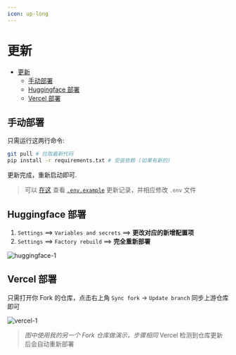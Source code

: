 ```yaml
---
icon: up-long
---
```

# 更新

- [更新](#更新)
  - [手动部署](#手动部署)
  - [Huggingface 部署](#huggingface-部署)
  - [Vercel 部署](#vercel-部署)

## 手动部署

只需运行这两行命令:

```bash
git pull # 拉取最新代码
pip install -r requirements.txt # 安装依赖 (如果有新的)
```

更新完成，重新启动即可.

> 可以 [在这](https://github.com/sleepy-project/sleepy/commits/main/.env.example) 查看 [`.env.example`](../.env.example) 更新记录，并相应修改 `.env` 文件

## Huggingface 部署

1. `Settings` ==> `Variables and secrets` ==> **更改对应的新增配置项**
2. `Settings` ==> `Factory rebuild` ==> **完全重新部署**

![huggingface-1](https://ghimg.siiway.top/sleepy/update/huggingface-1.1.png)

## Vercel 部署

只需打开你 Fork 的仓库，点击右上角 `Sync fork` -> `Update branch` 同步上游仓库即可

![vercel-1](https://ghimg.siiway.top/sleepy/update/vercel-1.1.png)

> *图中使用我的另一个 Fork 仓库做演示，步骤相同*
> Vercel 检测到仓库更新后会自动重新部署
